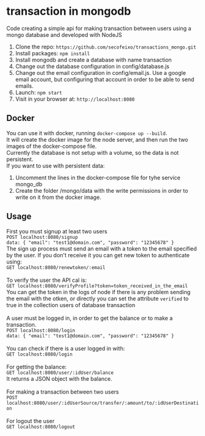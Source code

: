 # transaction in mongodb

Code creating a simple api for making transaction between users using a mongo database and developed with NodeJS

1. Clone the repo: `https://github.com/secofeixo/transactions_mongo.git`
2. Install packages: `npm install`
3. Install mongodb and create a database with name transaction
4. Change out the database configuration in config/database.js
5. Change out the email configuration in config/email.js. Use a google email account, but configuring that account in order to be able to send emails.
6. Launch: `npm start`
7. Visit in your browser at: `http://localhost:8080`

## Docker

You can use it with docker, running `docker-compose up --build`.<br>
It will create the docker image for the node server, and then run the two images of the docker-compose file.<br>
Currently the database is not setup with a volume, so the data is not persistent. <br>
If you want to use with persistent data:
1. Uncomment the lines in the docker-compose file for tyhe service mongo_db
2. Create the folder /mongo/data with the write permissions in order to write on it from the docker image.

## Usage

First you must signup at least two users<br>
`POST localhost:8080/signup`<br>
`data: {
	"email": "test1@domain.com",
	"password": "12345678"
}`
<br>
The sign up process must send an email with a token to the email specified by the user. If you don't receive it you can get new token to authenticate using:<br>
`GET localhost:8080/renewtoken/:email`<br>
<br>
To verify the user the API cal is: <br>
`GET localhost:8080/verifyProfile?token=token_received_in_the_email`<br>
You can get the token in the logs of node if there is any problem sending the email with the otken, or directly you can set the attribute `verified` to true in the collection users of database transaction<br>
<br>
A user must be logged in, in order to get the balance or to make a transaction.<br>
`POST localhost:8080/login`<br>
`data: {
	"email": "test1@domain.com",
	"password": "12345678"
}`<br>
<br>
You can check if there is a user logged in with:<br>
`GET localhost:8080/login`<br>
<br>
For getting the balance:<br>
`GET localhost:8080/user/:idUser/balance`<br>
It returns a JSON object with the balance.<br>
<br>
For making a transaction between two users<br>
`POST localhost:8080/user/:idUserSource/transfer/:amount/to/:idUserDestination`<br>
<br>
For logout the user<br>
`GET localhost:8080/logout`<br>
<br>
